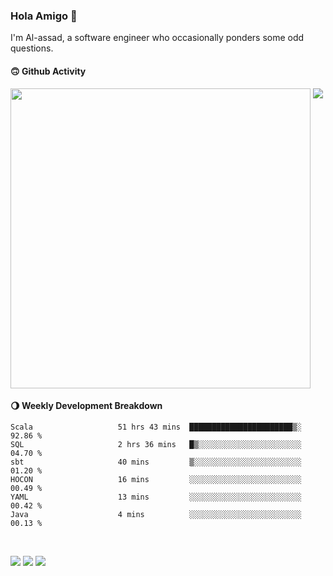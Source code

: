 ### Hola Amigo 🤣   

I'm Al-assad, a software engineer who occasionally ponders some odd questions.  
 
#### 🙃 Github Activity 
<div>
  <img src="https://github-readme-stats.vercel.app/api?username=al-assad&show_icons=true" align="top" style="display: inline-block;" width="480"/>
  <img src="https://github-readme-stats.vercel.app/api/top-langs/?username=al-assad&hide=css,html&langs_count=8&layout=compact" align="top" style="display: inline-block;"/>
</div>

#### 🌖 Weekly Development Breakdown
<!--START_SECTION:waka-->

```text
Scala                   51 hrs 43 mins  ███████████████████████▒░   92.86 %
SQL                     2 hrs 36 mins   █▒░░░░░░░░░░░░░░░░░░░░░░░   04.70 %
sbt                     40 mins         ▒░░░░░░░░░░░░░░░░░░░░░░░░   01.20 %
HOCON                   16 mins         ░░░░░░░░░░░░░░░░░░░░░░░░░   00.49 %
YAML                    13 mins         ░░░░░░░░░░░░░░░░░░░░░░░░░   00.42 %
Java                    4 mins          ░░░░░░░░░░░░░░░░░░░░░░░░░   00.13 %
```

<!--END_SECTION:waka-->

<br>

<a href="https://twitter.com/Alassad_dev"><img src="https://img.shields.io/badge/Twitter-@Alassad__dev-blue?style=flat&logo=twitter" /></a>
<a href="https://t.me/alassad_dev"><img src="https://img.shields.io/badge/Telegram-@alassad__dev-orange?style=flat&logo=telegram" /></a>
<a href="https://al-assad.github.io"><img src="https://img.shields.io/badge/Blogs-Linying_Assad's_Blog-yellow?style=flat&logo=github" /></a>

